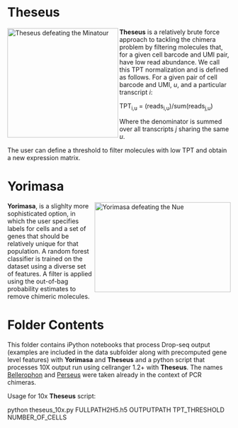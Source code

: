# Theseus
<img align="left" src="http://www.greekmythology.com/images/mythology/theseus_adventures_78.jpg" title="Theseus defeating the Minatour" alt="Theseus defeating the Minatour" width="250" height="247">

**Theseus** is a relatively brute force approach to tackling the chimera problem by filtering molecules that, for a given cell barcode and UMI pair, have low read abundance. We call this TPT normalization and is defined as follows. For a given pair of cell barcode and UMI, *u*, and a particular transcript *i*:

TPT<sub>i,u</sub> = (reads<sub>i,u</sub>)/sum(reads<sub>j,u</sub>)

Where the denominator is summed over all transcripts *j* sharing the same *u*.

The user can define a threshold to filter molecules with low TPT and obtain a new expression matrix.


# Yorimasa

<img align="right" src="https://data.ukiyo-e.org/famsf/images/6340304231510089.jpg" title="Yorimasa defeating the Nue" alt="Yorimasa defeating the Nue" width="307" height="203">

**Yorimasa**, is a slighlty more sophisticated option, in which the user specifies labels for cells and a set of genes that should be relatively unique for that population. A random forest classifier is trained on the dataset using a diverse set of features. A filter is applied using the out-of-bag probability estimates to remove chimeric molecules. 

# Folder Contents

This folder contains iPython notebooks that process Drop-seq output (examples are included in the data subfolder along with precomputed gene level features) with **Yorimasa** and **Theseus** and a python script that processes 10X output run using cellranger 1.2+ with **Theseus**.  The names [Bellerophon](http://comp-bio.anu.edu.au/Bellerophon/doc/doc.html) and [Perseus](http://bmcbioinformatics.biomedcentral.com/articles/10.1186/1471-2105-12-38) were taken already in the context of PCR chimeras.

Usage for 10x **Theseus** script:

python theseus_10x.py  FULLPATH2H5.h5 OUTPUTPATH TPT_THRESHOLD NUMBER_OF_CELLS
